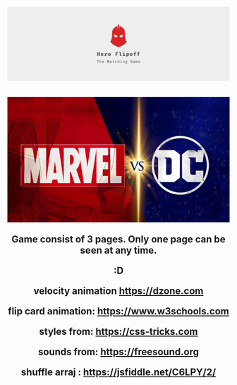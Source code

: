 <h1 align="center">
  <a href="https://github.com/sWrAAb/milestone_project_2" target="_blank"><img src="assets/images/game-logo.png" alt="PicFlip! logo"/></a>
</h1>

<h2 align="center">
<a href="https://github.com/sWrAAb/milestone_project_2" target="_blank"><img src="assets/images/marvel_vs_dc_logo.jpg" alt="Matching card game for superhero fans" ></a>


Game consist of 3 pages. Only one page can be seen at any time.

:D





velocity animation https://dzone.com

flip card animation: https://www.w3schools.com

styles from: https://css-tricks.com

sounds from: https://freesound.org

shuffle arraj : https://jsfiddle.net/C6LPY/2/

